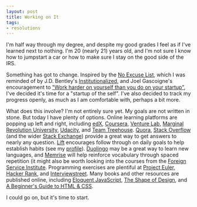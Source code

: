 ```yaml
---
layout: post
title: Working on It
tags: 
- resolutions
---
```


I'm half way through my degree, and despite my good grades I feel as if I've learned next to nothing.  I'm 20 (nearly 21) years old, and I'm not sure I know how to jumpstart a car or how to make sure I stay on the good side of the IRS.

Something has got to change.  Inspired by the [No Excuse List](http://www.noexcuselist.com/), which I was reminded of by J.D. Bentley's [Institutionalized](http://jdbentley.com/institutionalized/), and Joel Gascoigne's encouragement to ["Work harder on yourself than you do on your startup"](http://joel.is/post/22893893905/work-harder-on-yourself-than-you-do-on-your-startup), I've decided it's time for a "startup of the self".  I've also decided to track my progress openly, as much as I am comfortable with, perhaps a bit more.

What does this involve?  I'm not entirely sure yet.  My goals are not written in stone.  But today I have plenty of options.  Online learning platforms are popping up left and right, including [edX](https://www.edx.org/), [Coursera](https://www.coursera.org/), [Venture Lab](http://venture-lab.org/), [Marginal Revolution University](http://www.mruniversity.com/), [Udacity](http://www.udacity.com/), and [Team Treehouse](https://teamtreehouse.com/).  [Quora](http://www.quora.com/), [Stack Overflow](http://stackoverflow.com/) (and the wider [Stack Exchange](http://stackexchange.com/sites)) provide a great way to get answers to nearly any question.  [Lift](http://lift.do/) encourages follow through on daily goals to help establish habits (see my [profile](http://www.lift.do/users/1072867d6ae2ba25b107)).  [Duolingo](http://duolingo.com/) may be a great way to learn new languages, and [Memrise](http://memrise.com/) will help reinforce vocabulary through spaced repetition (it might also be worth looking into the courses from the [Foreign Service Institute](http://fsi-language-courses.org/Content.php).  Programming exercises are plentiful at [Project Euler](http://projecteuler.net/), [Hacker Rank](https://www.hackerrank.com/), and [Interviewstreet](https://www.interviewstreet.com/).  Many books and other resources are published online, including [Eloquent JavaScript](http://eloquentjavascript.net/), [The Shape of Design](http://shapeofdesignbook.com/), and [A Beginner's Guide to HTML & CSS](http://learn.shayhowe.com/html-css/).  

I could go on, but it's time to start.
